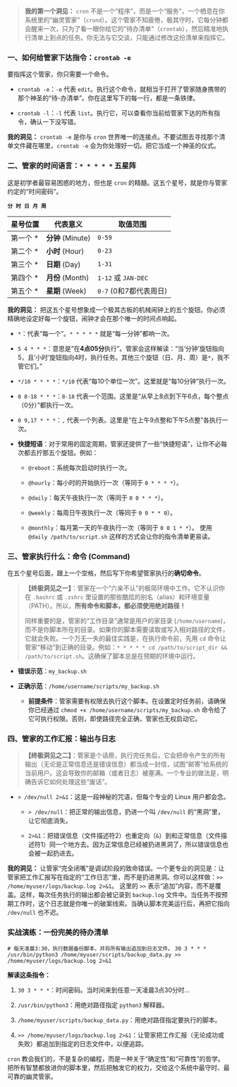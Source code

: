 
> **我的第一个洞见：** `cron` 不是一个“程序”，而是一个“服务”，一个栖息在你系统里的“幽灵管家”（`crond`）。这个管家不知疲倦，极其守时，它每分钟都会醒来一次，只为了看一眼你给它的“待办清单”（`crontab`），然后精准地执行清单上到点的任务。你无法与它交谈，只能通过修改这份清单来指挥它。

### 一、如何给管家下达指令：`crontab -e`

要指挥这个管家，你只需要一个命令。

- `crontab -e`：`-e` 代表 `edit`。执行这个命令，就相当于打开了管家随身携带的那个神圣的“待-办清单”。你在这里写下的每一行，都是一条铁律。
    
- `crontab -l`：`-l` 代表 `list`。执行它，可以查看你当前给管家下达的所有指令，确认一下没写错。
    

**我的洞见：** `crontab -e` 是你与 `cron` 世界唯一的连接点。不要试图去寻找那个清单文件藏在哪里，`crontab -e` 会为你处理好一切。把它当成一个神圣的仪式。

### 二、管家的时间语言：`* * * * *` 五星阵

这是初学者最容易困惑的地方，但也是 `cron` 的精髓。这五个星号，就是你与管家约定的“时间密码”。

**`分 时 日 月 周`**

|星号位置|代表意义|取值范围|
|---|---|---|
|第一个 *|**分钟** (Minute)|`0-59`|
|第二个 *|**小时** (Hour)|`0-23`|
|第三个 *|**日期** (Day)|`1-31`|
|第四个 *|**月份** (Month)|`1-12` 或 `JAN-DEC`|
|第五个 *|**星期** (Week)|`0-7` (0和7都代表周日)|

**我的洞见：** 把这五个星号想象成一个极其古板的机械闹钟上的五个旋钮。你必须精确地设定好每一个旋钮，闹钟才会在那个唯一的时间点响起。

- `*`：代表“每一个”。`* * * * *` 就是“每一分钟”都响一次。
    
- `5 4 * * *`：意思是“在**4点05分**执行”。管家会这样解读：“当‘分钟’旋钮指向5，且‘小时’旋钮指向4时，执行任务。其他三个旋钮（日、月、周）是`*`，我不管它们。”
    
- `*/10 * * * *`：`*/10` 代表“每10个单位一次”。这里就是“每10分钟”执行一次。
    
- `0 8-18 * * *`：`8-18` 代表一个范围。这里是“从早上8点到下午6点，每个整点（0分）”都执行一次。
    
- `0 9,17 * * *`：`,` 代表一个列表。这里是“在上午9点整和下午5点整”各执行一次。
    
- **快捷短语**：对于常用的固定周期，管家还提供了一些“快捷短语”，让你不必每次都去拧那五个旋钮。例如：
    
    - `@reboot`：系统每次启动时执行一次。
        
    - `@hourly`：每小时的开始执行一次（等同于 `0 * * * *`）。
        
    - `@daily`：每天午夜执行一次（等同于 `0 0 * * *`）。
        
    - `@weekly`：每周日午夜执行一次（等同于 `0 0 * * 0`）。
        
    - `@monthly`：每月第一天的午夜执行一次（等同于 `0 0 1 * *`）。 使用 `@daily /path/to/script.sh` 这样的方式会让你的指令清单更易读。
        

### 三、管家执行什么：命令 (Command)

在五个星号后面，跟上一个空格，然后写下你希望管家执行的**确切命令**。

> **【终极洞见之一】**：管家在一个“六亲不认”的极简环境中工作。它不认识你在 `.bashrc` 或 `.zshrc` 里设置的那些酷炫的别名（alias）和环境变量（PATH）。所以，**所有命令和脚本，都必须使用绝对路径！**
> 
> 同样重要的是，管家的“工作目录”通常是用户的家目录 (`/home/username`)，而不是你脚本所在的目录。如果你的脚本需要读取或写入相对路径的文件，它就会失败。一个万无一失的最佳实践是，在执行命令前，先用 `cd` 命令让管家“移动”到正确的目录。例如：`* * * * * cd /path/to/script_dir && /path/to/script.sh`。这确保了脚本总是在预期的环境中运行。

- **错误示范**：`my_backup.sh`
    
- **正确示范**：`/home/username/scripts/my_backup.sh`
    
    - **前提条件**：管家需要有权限去执行这个脚本。在设置定时任务前，请确保你已经通过 `chmod +x /home/username/scripts/my_backup.sh` 命令给了它可执行权限。否则，即使路径完全正确，管家也无权启动它。
        

### 四、管家的工作汇报：输出与日志

> **【终极洞见之二】**：管家是个话痨，执行完任务后，它会把命令产生的所有输出（无论是正常信息还是错误信息）都当成一封信，试图“邮寄”给系统的当前用户。这会导致你的邮箱（或者日志）被塞满。一个专业的做法是，明确告诉它如何处理这些“废话”。

- `> /dev/null 2>&1`：这是一段神秘的咒语，但每个专业的 Linux 用户都会念。
    
    - `> /dev/null`：把正常的输出信息，扔进一个叫 `/dev/null` 的“黑洞”里，让它彻底消失。
        
    - `2>&1`：把错误信息（文件描述符2）也重定向（`&`）到和正常信息（文件描述符1）同一个地方去。因为正常信息已经被扔进黑洞了，所以错误信息也会被一起扔进去。
        

**我的洞见：** 让管家“完全闭嘴”是调试阶段的致命错误。一个更专业的洞见是：让管家把工作汇报写在指定的“工作日志”里，而不是扔进黑洞。你可以这样做：`>> /home/myuser/logs/backup.log 2>&1`。 这里的 `>>` 表示“追加”内容，而不是覆盖。这样，每次任务执行的输出都会被记录到 `backup.log` 文件中。当任务不按预期工作时，这个日志就是你唯一的破案线索。当确认脚本完美运行后，再把它指向 `/dev/null` 也不迟。

### 实战演练：一份完美的待办清单

`# 每天凌晨3:30，执行数据备份脚本，并将所有输出追加到日志文件。` `30 3 * * * /usr/bin/python3 /home/myuser/scripts/backup_data.py >> /home/myuser/logs/backup.log 2>&1`

**解读这条指令：**

1. `30 3 * * *`：时间密码。当时间来到任意一天凌晨3点30分时...
    
2. `/usr/bin/python3`：用绝对路径指定 `python3` 解释器。
    
3. `/home/myuser/scripts/backup_data.py`：用绝对路径指定要执行的脚本。
    
4. `>> /home/myuser/logs/backup.log 2>&1`：让管家把工作汇报（无论成功或失败）都追加到指定的日志文件中，以便追踪。
    

`cron` 教会我们的，不是复杂的编程，而是一种关于“确定性”和“可靠性”的哲学。把所有智慧都放进你的脚本里，然后把触发它的权力，交给这个系统中最守时、最可靠的幽灵管家。